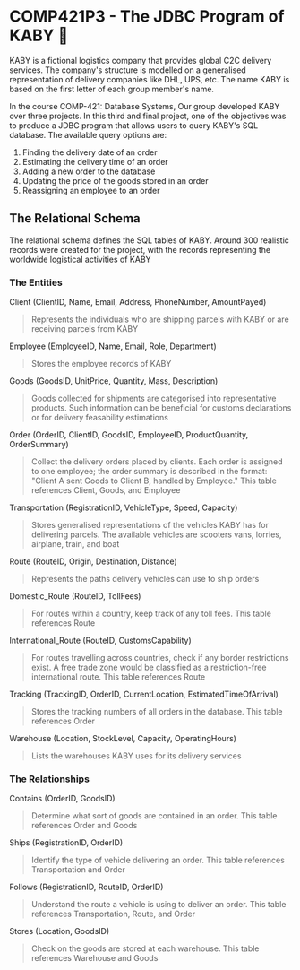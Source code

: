 # COMP421P3 - The JDBC Program of KABY 🚚

KABY is a fictional logistics company that provides global C2C delivery services. The company's structure is modelled on a generalised representation of delivery companies like DHL, UPS, etc. The name KABY is based on the first letter of each group member's name.

In the course COMP-421: Database Systems, Our group developed KABY over three projects. In this third and final project, one of the objectives was to produce a JDBC program that allows users to query KABY's SQL database. The available query options are:
1. Finding the delivery date of an order
2. Estimating the delivery time of an order
3. Adding a new order to the database
4. Updating the price of the goods stored in an order
5. Reassigning an employee to an order



## The Relational Schema

The relational schema defines the SQL tables of KABY. Around 300 realistic records were created for the project, with the records representing the worldwide logistical activities of KABY

### The Entities

Client (ClientID, Name, Email, Address, PhoneNumber, AmountPayed)
> Represents the individuals who are shipping parcels with KABY or are receiving parcels from KABY

Employee (EmployeeID, Name, Email, Role, Department)
> Stores the employee records of KABY

Goods (GoodsID, UnitPrice, Quantity, Mass, Description)
> Goods collected for shipments are categorised into representative products. Such information can be beneficial for customs declarations or for delivery feasability estimations

Order (OrderID, ClientID, GoodsID, EmployeeID, ProductQuantity, OrderSummary)
> Collect the delivery orders placed by clients. Each order is assigned to one employee; the order summary is described in the format: "Client A sent Goods to Client B, handled by Employee." This table references Client, Goods, and Employee

Transportation (RegistrationID, VehicleType, Speed, Capacity)
> Stores generalised representations of the vehicles KABY has for delivering parcels. The available vehicles are scooters vans, lorries, airplane, train, and boat

Route (RouteID, Origin, Destination, Distance)
> Represents the paths delivery vehicles can use to ship orders

Domestic_Route (RouteID, TollFees)
> For routes within a country, keep track of any toll fees. This table references Route

International_Route (RouteID, CustomsCapability)
> For routes travelling across countries, check if any border restrictions exist. A free trade zone would be classified as a restriction-free international route. This table references Route

Tracking (TrackingID, OrderID, CurrentLocation, EstimatedTimeOfArrival)
> Stores the tracking numbers of all orders in the database. This table references Order

Warehouse (Location, StockLevel, Capacity, OperatingHours)
> Lists the warehouses KABY uses for its delivery services

### The Relationships

Contains (OrderID, GoodsID)
> Determine what sort of goods are contained in an order. This table references Order and Goods

Ships (RegistrationID, OrderID)
> Identify the type of vehicle delivering an order. This table references Transportation and Order

Follows (RegistrationID, RouteID, OrderID)
> Understand the route a vehicle is using to deliver an order. This table references Transportation, Route, and Order

Stores (Location, GoodsID)
> Check on the goods are stored at each warehouse. This table references Warehouse and Goods
